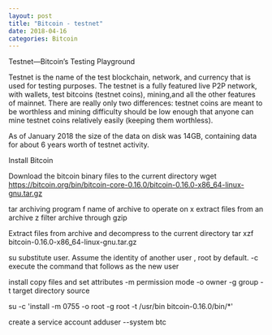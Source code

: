 ```yaml
---
layout: post
title: "Bitcoin - testnet"
date: 2018-04-16
categories: Bitcoin
---
```




Testnet—Bitcoin’s Testing Playground

Testnet is the name of the test blockchain, network, and currency that is used for testing purposes. 
The testnet is a fully featured live P2P network, with wallets, test bitcoins (testnet coins), mining,and all the other features of mainnet.
There are really only two differences: testnet coins are meant to be worthless and mining difficulty should be low enough that anyone can mine
testnet coins relatively easily (keeping them worthless).

As of January 2018 the size of the data on disk was 14GB, containing data for about 6 years worth of testnet activity.


Install Bitcoin

Download the bitcoin binary files to the current directory
wget https://bitcoin.org/bin/bitcoin-core-0.16.0/bitcoin-0.16.0-x86_64-linux-gnu.tar.gz


tar
archiving program
f name of archive to operate on
x extract files from an archive
z filter archive through gzip

Extract files from archive and decompress to the current directory
tar xzf bitcoin-0.16.0-x86_64-linux-gnu.tar.gz


su
substitute user. Assume the identity of another user , root by default.
-c execute the command that follows as the new user

install
copy files and set attributes
-m permission mode
-o owner
-g group
-t target directory source

su -c 'install -m 0755 -o root -g root -t /usr/bin bitcoin-0.16.0/bin/*'

create a service account
adduser --system btc

